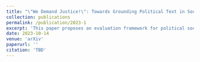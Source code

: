```yaml
---
title: "\"We Demand Justice!\": Towards Grounding Political Text in Social Context"
collection: publications
permalink: /publication/2023-1
excerpt: 'This paper proposes an evaluation framework for political social grounding frameworks. It benchmarks and improves existing graph framework using novel learning tasks aided by contrastive learning and LLM based knowledge summary augmentation.'
date: 2023-10-14
venue: 'arXiv'
paperurl: ''
citation: 'TBD'
---
```

